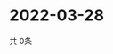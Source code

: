 # 2022-03-28
  共 0条

  <!-- BEGIN -->
  <!-- 最后更新时间Mon Mar 28 2022 09:07:04 GMT+0000 (Coordinated Universal Time) -->
  
  <!-- END -->
  
  